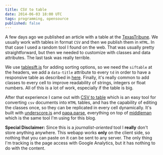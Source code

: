 ```yaml
---
title: CSV to table
date: 2014-06-03 18:00 UTC
tags: programming, opensource
published: false
---
```


A few days ago we published an article with a table at the [TexasTribune](http://texastribune.org). We usually work with tables in format `CSV` and then we publish them in `HTML`. In that case I used a random tool I found on the web. That was usually pretty straightforward, but then we needed to customize with classes and data attributes. The last task was really terrible.

We use [tablesift.js](https://github.com/rdmurphy/tablesift.js) for adding sorting options, so we need the `siftable` at the headers, we add a `data-title` attribute to every `td` in order to have a responsive table as described in [here](http://blog.apps.npr.org/2014/05/09/responsive-data-tables.html). Finally, it's really common to add classes to every cell to improve readability of strings, integers or float numbers. All of this is a lot of work, especially if the table is big.

After that experience I came out with [CSV to table](http://csv.codingnews.info/) which is an easy tool for converting `csv` documents into `HTML` tables, and has the capability of editing the classes once, so they can be replicated in every cell dynamically. It's built with [underscore.js](http://underscorejs.org/) and [papa.parse](http://papaparse.com/), everything on top of [middleman](http://middlemanapp.com/) which is the same tool I'm using for this blog.

**Special Disclaimer:** Since this is a *journalist-oriented* tool I **really** don't store anything anywhere. This webapp works **only** on the client side, so nothing that you can paste on it can be sent to any server. The only thing I'm tracking is the page access with Google Analytics, but it has nothing to do with the content.
